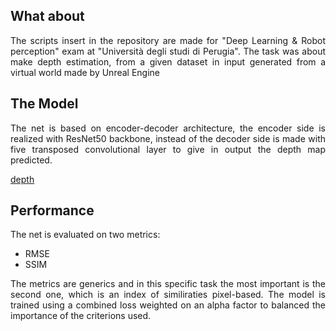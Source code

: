 ## What about 
<p align=justify>
The scripts insert in the repository are made for "Deep Learning & Robot perception" exam at "Università degli studi di Perugia". The task was about make depth estimation, from a given dataset in input generated from a virtual world made by Unreal Engine
</p>

## The Model
<p align=justify>
The net is based on encoder-decoder architecture, the encoder side is realized with ResNet50 backbone, instead of the decoder side is made with five transposed convolutional layer to give in output the depth map predicted. 
</p>

[depth](.png/net_depth_estimation.jpg)

## Performance
The net is evaluated on two metrics:
- RMSE 
- SSIM
<p align=justify>
The metrics are generics and in this specific task the most important is the second one, which is an index of similiraties pixel-based. The model is trained using a combined loss weighted on an alpha factor to balanced the importance of the criterions used. 
</p>